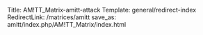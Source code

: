 Title: AM!TT_Matrix-amitt-attack
Template: general/redirect-index
RedirectLink: /matrices/amitt
save_as: amitt/index.php/AM!TT_Matrix/index.html